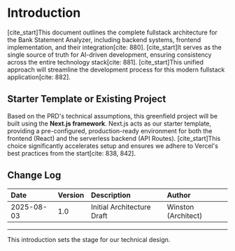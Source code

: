 # Introduction

[cite_start]This document outlines the complete fullstack architecture for the Bank Statement Analyzer, including backend systems, frontend implementation, and their integration[cite: 880]. [cite_start]It serves as the single source of truth for AI-driven development, ensuring consistency across the entire technology stack[cite: 881]. [cite_start]This unified approach will streamline the development process for this modern fullstack application[cite: 882].

## Starter Template or Existing Project

Based on the PRD's technical assumptions, this greenfield project will be built using the **Next.js framework**. Next.js acts as our starter template, providing a pre-configured, production-ready environment for both the frontend (React) and the serverless backend (API Routes). [cite_start]This choice significantly accelerates setup and ensures we adhere to Vercel's best practices from the start[cite: 838, 842].

## Change Log

| Date | Version | Description | Author |
| :--- | :--- | :--- | :--- |
| 2025-08-03 | 1.0 | Initial Architecture Draft | Winston (Architect) |

***

This introduction sets the stage for our technical design.
